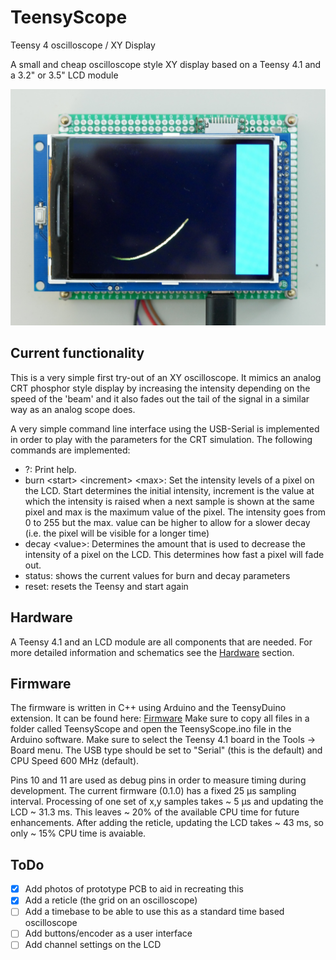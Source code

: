 # TeensyScope
Teensy 4 oscilloscope / XY Display

A small and cheap oscilloscope style XY display based on a Teensy 4.1
and a 3.2" or 3.5" LCD module

![XY Scope](overview.jpg)

## Current functionality
This is a very simple first try-out of an XY oscilloscope.
It mimics an analog CRT phosphor style display by increasing the intensity
depending on the speed of the 'beam' and it also fades out the tail of the
signal in a similar way as an analog scope does.

A very simple command line interface using the USB-Serial is implemented
in order to play with the parameters for the CRT simulation.
The following commands are implemented:

- ?: Print help.
- burn \<start\> \<increment\> \<max\>: Set the intensity levels of a pixel on the
        LCD. Start determines the initial intensity, increment is the value
        at which the intensity is raised when a next sample is shown at the same
        pixel and max is the maximum value of the pixel.
        The intensity goes from 0 to 255 but the max. value can be higher to
        allow for a slower decay (i.e. the pixel will be visible for a longer time)
- decay \<value\>: Determines the amount that is used to decrease the intensity of
        a pixel on the LCD. This determines how fast a pixel will fade out.
- status: shows the current values for burn and decay parameters
- reset: resets the Teensy and start again

## Hardware
A Teensy 4.1 and an LCD module are all components that are needed.
For more detailed information and schematics see the
[Hardware](Hardware) section.

## Firmware
The firmware is written in C++ using Arduino and the TeensyDuino extension.
It can be found here: [Firmware](TeensyScope)
Make sure to copy all files in a folder called TeensyScope and open the
TeensyScope.ino file in the Arduino software. 
Make sure to select the Teensy 4.1 board in the Tools -> Board menu.
The USB type should be set to "Serial" (this is the default) and
CPU Speed 600 MHz (default).

Pins 10 and 11 are used as debug pins in order to measure timing 
during development.
The current firmware (0.1.0) has a fixed 25 µs sampling interval.
Processing of one set of x,y samples takes ~ 5 µs and updating the LCD ~ 31.3 ms.
This leaves ~ 20% of the available CPU time for future enhancements.
After adding the reticle, updating the LCD takes ~ 43 ms, so only ~ 15% CPU time is avaiable.

## ToDo
- [x] Add photos of prototype PCB to aid in recreating this
- [x] Add a reticle (the grid on an oscilloscope)
- [ ] Add a timebase to be able to use this as a standard time based oscilloscope
- [ ] Add buttons/encoder as a user interface
- [ ] Add channel settings on the LCD